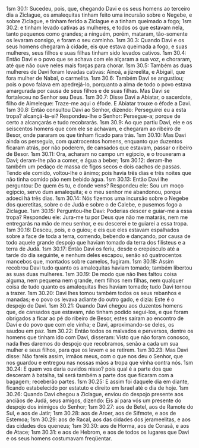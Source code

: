 1sm 30.1: Sucedeu, pois, que, chegando Davi e os seus homens ao terceiro dia a Ziclague, os amalequitas tinham feito uma incursão sobre o Negebe, e sobre Ziclague, e tinham ferido a Ziclague e a tinham queimado a fogo;
1sm 30.2: e tinham levado cativas as mulheres, e todos os que estavam nela, tanto pequenos como grandes; a ninguém, porém, mataram, tão-somente os levaram consigo, e foram o seu caminho.
1sm 30.3: Quando Davi e os seus homens chegaram à cidade, eis que estava queimada a fogo, e suas mulheres, seus filhos e suas filhas tinham sido levados cativos.
1sm 30.4: Então Davi e o povo que se achava com ele alçaram a sua voz, e choraram, até que não ouve neles mais forças para chorar.
1sm 30.5: Também as duas mulheres de Davi foram levadas cativas: Ainoã, a jizreelita, e Abigail, que fora mulher de Nabal, o carmelita.
1sm 30.6: Também Davi se angustiou; pois o povo falava em apedrejá-lo, porquanto a alma de todo o povo estava amargurada por causa de seus filhos e de suas filhas. Mas Davi se fortaleceu no Senhor seu Deus.
1sm 30.7: Disse Davi a Abiatar, o sacerdote, filho de Aimeleque: Traze-me aqui o éfode. E Abiatar trouxe o éfode a Davi.
1sm 30.8: Então consultou Davi ao Senhor, dizendo: Perseguirei eu a esta tropa? alcançá-la-ei? Respondeu-lhe o Senhor: Persegue-a; porque de certo a alcançarás e tudo recobrarás.
1sm 30.9: Ao que partiu Davi, ele e os seiscentos homens que com ele se achavam, e chegaram ao ribeiro de Besor, onde pararam os que tinham ficado para trás.
1sm 30.10: Mas Davi ainda os perseguia, com quatrocentos homens, enquanto que duzentos ficaram atrás, por não poderem, de cansados que estavam, passar o ribeiro de Besor.
1sm 30.11: Ora, acharam no campo um egípcio, e o trouxeram a Davi; deram-lhe pão a comer, e água a beber;
1sm 30.12: deram-lhe também um pedaço de massa de figos secos e dois cachos de passas. Tendo ele comido, voltou-lhe o ânimo; pois havia três dias e três noites que não tinha comido pão nem bebido água.
1sm 30.13: Então Davi lhe perguntou: De quem és tu, e donde vens? Respondeu ele: Sou um moço egípcio, servo dum amalequita; e o meu senhor me abandonou, porque adoeci há três dias.
1sm 30.14: Nós fizemos uma incursão sobre o Negebe dos queretitas, sobre o de Judá e sobre o de Calebe, e pusemos fogo a Ziclague.
1sm 30.15: Perguntou-lhe Davi: Poderias descer e guiar-me a essa tropa? Respondeu ele: Jura-me tu por Deus que não me matarás, nem me entregarás na mão de meu senhor, e eu descerei e te guiarei a essa tropa.
1sm 30.16: Desceu, pois, e o guiou; e eis que eles estavam espalhados sobre a face de toda a terra, comendo, bebendo e dançando, por causa de todo aquele grande despojo que haviam tomado da terra dos filisteus e a terra de Judá.
1sm 30.17: Então Davi os feriu, desde o crepúsculo até a tarde do dia seguinte, e nenhum deles escapou, senão só quatrocentos mancebos que, montados sobre camelos, fugiram.
1sm 30.18: Assim recobrou Davi tudo quanto os amalequitas haviam tomado; também libertou as suas duas mulheres.
1sm 30.19: De modo que não lhes faltou coisa alguma, nem pequena nem grande, nem filhos nem filhas, nem qualquer coisa de tudo quanto os amalequitas lhes haviam tomado; tudo Davi tornou a trazer.
1sm 30.20: Davi lhes tomou também todos os seus rebanhos e manadas; e o povo os levava adiante do outro gado, e dizia: Este é o despojo de Davi.
1sm 30.21: Quando Davi chegou aos duzentos homens que, de cansados que estavam, não tinham podido segui-los, e que foram obrigados a ficar ao pé do ribeiro de Besor, estes saíram ao encontro de Davi e do povo que com ele vinha; e Davi, aproximando-se deles, os saudou em paz.
1sm 30.22: Então todos os malvados e perversos, dentre os homens que tinham ido com Davi, disseram: Visto que não foram conosco, nada lhes daremos do despojo que recobramos, senão a cada um sua mulher e seus filhos, para que os levem e se retirem.
1sm 30.23: Mas Davi disse: Não fareis assim, irmãos meus, com o que nos deu o Senhor, que nos guardou e entregou nas nossas mãos a tropa que vinha contra nós.
1sm 30.24: E quem vos daria ouvidos nisso? pois qual é a parte dos que desceram à batalha, tal será também a parte dos que ficaram com a bagagem; receberão partes.
1sm 30.25: E assim foi daquele dia em diante, ficando estabelecido por estatuto e direito em Israel até o dia de hoje.
1sm 30.26: Quando Davi chegou a Ziclague, enviou do despojo presente aos anciãos de Judá, seus amigos, dizendo: Eis aí para vós um presente do despojo dos inimigos do Senhor;
1sm 30.27: aos de Betel, aos de Ramote do Sul, e aos de Jatir;
1sm 30.28: aos de Aroer, aos de Sifmote, e aos de Estemoa;
1sm 30.29: aos de Racal, aos das cidades dos jerameelitas, e aos das cidades dos queneus;
1sm 30.30: aos de Horma, aos de Corasã, e aos de Atace;
1sm 30.31: e aos de Hebrom, e aos de todos os lugares que Davi e os seus homens costumavam freqüentar.
